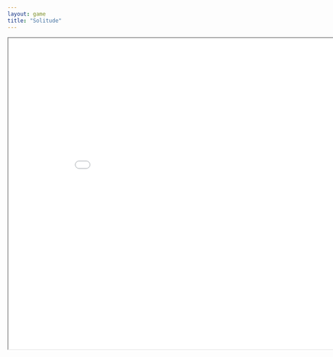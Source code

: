 ```yaml
---
layout: game
title: "Solitude"
---
```

<iframe src="game.html" width="900" height="700" allowfullscreen>
 
